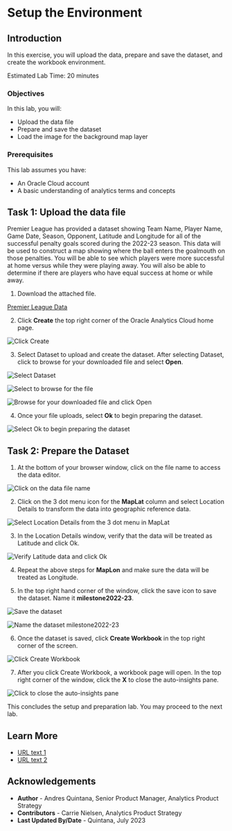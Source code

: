 # Setup the Environment

## Introduction

In this exercise, you will upload the data, prepare and save the dataset, and create the workbook environment.

Estimated Lab Time: 20 minutes

### Objectives

In this lab, you will:
* Upload the data file
* Prepare and save the dataset
* Load the image for the background map layer

### Prerequisites 

This lab assumes you have:
* An Oracle Cloud account
* A basic understanding of analytics terms and concepts

## Task 1: Upload the data file

Premier League has provided a dataset showing Team Name, Player Name, Game Date, Season, Opponent, Latitude and Longitude for all of the successful penalty goals scored during the 2022-23 season. This data will be used to construct a map showing where the ball enters the goalmouth on those penalties. You will be able to see which players were more successful at home versus while they were playing away. You will also be able to determine if there are players who have equal success at home or while away.

1. Download the attached file. 

  [Premier League Data](files/milestone2022-23.xlsx)

2. Click **Create** the top right corner of the Oracle Analytics Cloud home page.

  ![Click Create](images/create-dataset1.png)

3. Select Dataset to upload and create the dataset. After selecting Dataset, click to browse for your downloaded file and select **Open**.

  ![Select Dataset](images/create-dataset2.png)

  ![Select to browse for the file](images/create-dataset3.png)

  ![Browse for your downloaded file and click Open](images/create-dataset4.png)

4. Once your file uploads, select **Ok** to begin preparing the dataset.

  ![Select Ok to begin preparing the dataset](images/create-dataset5.png)

## Task 2: Prepare the Dataset

1. At the bottom of your browser window, click on the file name to access the data editor. 

  ![Click on the data file name](images/create-dataset6.png)

2. Click on the 3 dot menu icon for the **MapLat** column and select Location Details to transform the data into geographic reference data. 

  ![Select Location Details from the 3 dot menu in MapLat](images/create-dataset7.png)

3. In the Location Details window, verify that the data will be treated as Latitude and click Ok.  

  ![Verify Latitude data and click Ok](images/create-dataset8.png)

4. Repeat the above steps for **MapLon** and make sure the data will be treated as Longitude. 

5. In the top right hand corner of the window, click the save icon to save the dataset. Name it **milestone2022-23**. 

  ![Save the dataset](images/create-dataset9.png)

  ![Name the dataset milestone2022-23](images/create-dataset10.png)

6. Once the dataset is saved, click **Create Workbook** in the top right corner of the screen. 

  ![Click Create Workbook](images/create-dataset11.png)

7. After you click Create Workbook, a workbook page will open. In the top right corner of the window, click the **X** to close the auto-insights pane. 

  ![Click to close the auto-insights pane](images/create-workbook1.png)

This concludes the setup and preparation lab. You may proceed to the next lab.

## Learn More

* [URL text 1](http://docs.oracle.com)
* [URL text 2](http://docs.oracle.com)

## Acknowledgements
* **Author** - Andres Quintana, Senior Product Manager, Analytics Product Strategy
* **Contributors** -  Carrie Nielsen, Analytics Product Strategy
* **Last Updated By/Date** - Quintana, July 2023

